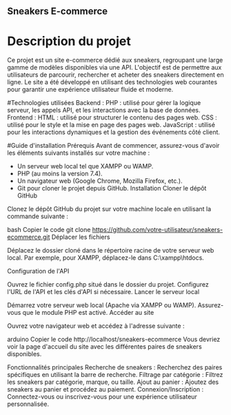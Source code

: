 ## Sneakers E-commerce

# Description du projet
Ce projet est un site e-commerce dédié aux sneakers, regroupant une large gamme de modèles disponibles via une API. L'objectif est de permettre aux utilisateurs de parcourir, rechercher et acheter des sneakers directement en ligne. Le site a été développé en utilisant des technologies web courantes pour garantir une expérience utilisateur fluide et moderne.

#Technologies utilisées
Backend :
PHP : utilisé pour gérer la logique serveur, les appels API, et les interactions avec la base de données.
Frontend :
HTML : utilisé pour structurer le contenu des pages web.
CSS : utilisé pour le style et la mise en page des pages web.
JavaScript : utilisé pour les interactions dynamiques et la gestion des événements côté client.

#Guide d'installation
Prérequis
Avant de commencer, assurez-vous d'avoir les éléments suivants installés sur votre machine :

* Un serveur web local tel que XAMPP ou WAMP.
* PHP (au moins la version 7.4).
* Un navigateur web (Google Chrome, Mozilla Firefox, etc.).
* Git pour cloner le projet depuis GitHub.
Installation
Cloner le dépôt GitHub

Clonez le dépôt GitHub du projet sur votre machine locale en utilisant la commande suivante :

bash
Copier le code
git clone https://github.com/votre-utilisateur/sneakers-ecommerce.git
Déplacer les fichiers

Déplacez le dossier cloné dans le répertoire racine de votre serveur web local. Par exemple, pour XAMPP, déplacez-le dans C:\xampp\htdocs\.

Configuration de l'API

Ouvrez le fichier config.php situé dans le dossier du projet.
Configurez l'URL de l'API et les clés d'API si nécessaire.
Lancer le serveur local

Démarrez votre serveur web local (Apache via XAMPP ou WAMP).
Assurez-vous que le module PHP est activé.
Accéder au site

Ouvrez votre navigateur web et accédez à l'adresse suivante :

arduino
Copier le code
http://localhost/sneakers-ecommerce
Vous devriez voir la page d'accueil du site avec les différentes paires de sneakers disponibles.

Fonctionnalités principales
Recherche de sneakers : Recherchez des paires spécifiques en utilisant la barre de recherche.
Filtrage par catégorie : Filtrez les sneakers par catégorie, marque, ou taille.
Ajout au panier : Ajoutez des sneakers au panier et procédez au paiement.
Connexion/Inscription : Connectez-vous ou inscrivez-vous pour une expérience utilisateur personnalisée.
